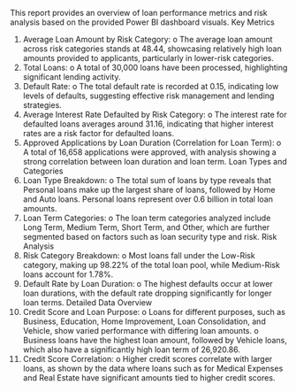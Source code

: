 This report provides an overview of loan performance metrics and risk analysis based on the provided Power BI dashboard visuals.
Key Metrics
1.	Average Loan Amount by Risk Category:
o	The average loan amount across risk categories stands at 48.44, showcasing relatively high loan amounts provided to applicants, particularly in lower-risk categories.
2.	Total Loans:
o	A total of 30,000 loans have been processed, highlighting significant lending activity.
3.	Default Rate:
o	The total default rate is recorded at 0.15, indicating low levels of defaults, suggesting effective risk management and lending strategies.
4.	Average Interest Rate Defaulted by Risk Category:
o	The interest rate for defaulted loans averages around 31.16, indicating that higher interest rates are a risk factor for defaulted loans.
5.	Approved Applications by Loan Duration (Correlation for Loan Term):
o	A total of 16,658 applications were approved, with analysis showing a strong correlation between loan duration and loan term.
Loan Types and Categories
1.	Loan Type Breakdown:
o	The total sum of loans by type reveals that Personal loans make up the largest share of loans, followed by Home and Auto loans. Personal loans represent over 0.6 billion in total loan amounts.
2.	Loan Term Categories:
o	The loan term categories analyzed include Long Term, Medium Term, Short Term, and Other, which are further segmented based on factors such as loan security type and risk.
Risk Analysis
1.	Risk Category Breakdown:
o	Most loans fall under the Low-Risk category, making up 98.22% of the total loan pool, while Medium-Risk loans account for 1.78%.
2.	Default Rate by Loan Duration:
o	The highest defaults occur at lower loan durations, with the default rate dropping significantly for longer loan terms.
Detailed Data Overview
1.	Credit Score and Loan Purpose:
o	Loans for different purposes, such as Business, Education, Home Improvement, Loan Consolidation, and Vehicle, show varied performance with differing loan amounts.
o	Business loans have the highest loan amount, followed by Vehicle loans, which also have a significantly high loan term of 26,920.86.
2.	Credit Score Correlation:
o	Higher credit scores correlate with larger loans, as shown by the data where loans such as for Medical Expenses and Real Estate have significant amounts tied to higher credit scores.


